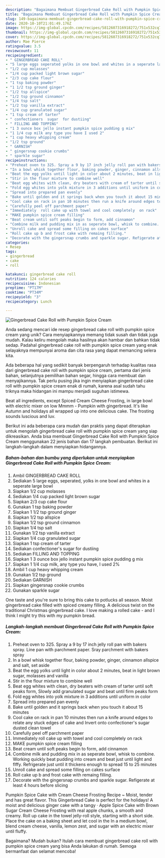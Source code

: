 ```yaml
---
description: "Bagaimana Membuat Gingerbread Cake Roll with Pumpkin Spice Cream yang Lezat"
title: "Bagaimana Membuat Gingerbread Cake Roll with Pumpkin Spice Cream yang Lezat"
slug: 149-bagaimana-membuat-gingerbread-cake-roll-with-pumpkin-spice-cream-yang-lezat
date: 2020-10-10T21:01:49.176Z
image: https://img-global.cpcdn.com/recipes/5812607316918272/751x532cq70/gingerbread-cake-roll-with-pumpkin-spice-cream-recipe-main-photo.jpg
thumbnail: https://img-global.cpcdn.com/recipes/5812607316918272/751x532cq70/gingerbread-cake-roll-with-pumpkin-spice-cream-recipe-main-photo.jpg
cover: https://img-global.cpcdn.com/recipes/5812607316918272/751x532cq70/gingerbread-cake-roll-with-pumpkin-spice-cream-recipe-main-photo.jpg
author: Mae Pierce
ratingvalue: 3.5
reviewcount: 11
recipeingredient:
- " GINGERBREAD CAKE ROLL"
- "5 large eggs seperated yolks in one bowl and whites in a seperate large bowl"
- "1/2 cup molasses"
- "1/4 cup packed light brown sugar"
- "2/3 cup cake flour"
- "1 tsp baking powder"
- "1 1/2 tsp ground ginger"
- "1/2 tsp allspice"
- "1/2 tsp ground cinnamon"
- "1/4 tsp salt"
- "1/2 tsp vanilla extract"
- "1/4 cup granulated sugar"
- "1 tsp cream of tarter"
- " confectioners  sugar  for dustiing"
- " FILLING AND TOPPING"
- "1 3 ounce box jello instant pumpkin spice pudding g mix"
- "1 1/4 cup milk any type you have I used 2"
- "1 cup heavy whipping cream"
- "1/2 tsp ground"
- " GARNISH"
- " gingersnap cookie crumbs"
- " sparkle sugar"
recipeinstructions:
- "Preheat oven to 325. Spray a 9 by 17 inch jelly roll pan with bakers spray. Line pan with parchment paper. Sray parchment with bakers spray"
- "In a bowl whisk together flour, baking powder, ginger, cinnamon allspice  and salt, set aside"
- "Beat the egg yolks until light in color about 2 minutes, beat in light brown sugar, molasses and vanilla"
- "Stir in the flour mixture to combine well"
- "Beat egg whites with clean, dry beaters with cream of tarter until soft peaks form, Slowly add granulated sugar and beat until firm peaks form"
- "Fold egg whites into yolk mixture in 3 additions until uniform in color"
- "Spread into prepared pan evenly"
- "Bake until golden and it springs back when you touch it about 15 minutes"
- "Cool cake on rack in pan 10 minutes then run a knife around edges to relate any stuck edges of cake and Invert onto confectioner&#39;s sugar   dusted clean towel"
- "Carefully peel off parchment paper"
- "Immediately  roll cake up with towel and cool completely  on rack"
- "MAKE pumpkin spice cream filling"
- "Beat cream until soft peaks begin to form, add cinnamon"
- "Combine milk and pudding mix in as seperate bowl, whisk to combine. Working quickly beat pudding into cream and beat just until light and flffy. Refrigerate just until it thickens enough to spread 15 to 25 minutes"
- "Unroll cake and spread some filling on cakes surface"
- "Roll cake up b and frost cake with remaing filling."
- "Decorate with the gingersnap crumbs and sparkle sugar. Refigerate at least 4 hours before slicing"
categories:
- Resep
tags:
- gingerbread
- cake
- roll

katakunci: gingerbread cake roll 
nutrition: 124 calories
recipecuisine: Indonesian
preptime: "PT17M"
cooktime: "PT34M"
recipeyield: "3"
recipecategory: Lunch

---
```



![Gingerbread Cake Roll with Pumpkin Spice Cream](https://img-global.cpcdn.com/recipes/5812607316918272/751x532cq70/gingerbread-cake-roll-with-pumpkin-spice-cream-recipe-main-photo.jpg)

Anda sedang mencari ide resep gingerbread cake roll with pumpkin spice cream yang unik? Cara menyiapkannya memang tidak susah dan tidak juga mudah. Kalau keliru mengolah maka hasilnya akan hambar dan bahkan tidak sedap. Padahal gingerbread cake roll with pumpkin spice cream yang enak selayaknya mempunyai aroma dan cita rasa yang dapat memancing selera kita.

Ada beberapa hal yang sedikit banyak berpengaruh terhadap kualitas rasa dari gingerbread cake roll with pumpkin spice cream, pertama dari jenis bahan, selanjutnya pemilihan bahan segar, hingga cara membuat dan menyajikannya. Tak perlu pusing jika ingin menyiapkan gingerbread cake roll with pumpkin spice cream enak di rumah, karena asal sudah tahu triknya maka hidangan ini mampu menjadi suguhan istimewa.

Beat all ingredients, except Spiced Cream Cheese Frosting, in large bowl with electric mixer on low Mmmm - Pumpkin with gingerbread. It&#39;s like Autumn and holidays all wrapped up into one delicious cake. The frosting sounds luscious and luv.


Berikut ini ada beberapa cara mudah dan praktis yang dapat diterapkan untuk mengolah gingerbread cake roll with pumpkin spice cream yang siap dikreasikan. Anda bisa membuat Gingerbread Cake Roll with Pumpkin Spice Cream menggunakan 22 jenis bahan dan 17 langkah pembuatan. Berikut ini langkah-langkah dalam menyiapkan hidangannya.

<!--inarticleads1-->

##### Bahan-bahan dan bumbu yang diperlukan untuk menyiapkan Gingerbread Cake Roll with Pumpkin Spice Cream:

1. Ambil  GINGERBREAD CAKE ROLL
1. Sediakan 5 large eggs, seperated, yolks in one bowl and whites in a seperate large bowl
1. Siapkan 1/2 cup molasses
1. Sediakan 1/4 cup packed light brown sugar
1. Siapkan 2/3 cup cake flour
1. Gunakan 1 tsp baking powder
1. Siapkan 1 1/2 tsp ground ginger
1. Siapkan 1/2 tsp allspice
1. Siapkan 1/2 tsp ground cinnamon
1. Siapkan 1/4 tsp salt
1. Gunakan 1/2 tsp vanilla extract
1. Siapkan 1/4 cup granulated sugar
1. Siapkan 1 tsp cream of tarter
1. Sediakan  confectioner&#39;s  sugar  for dustiing
1. Sediakan  FILLING AND TOPPING
1. Siapkan 1 3 ounce box jello instant pumpkin spice pudding g mix
1. Siapkan 1 1/4 cup milk, any type you have, I used 2%
1. Ambil 1 cup heavy whipping cream
1. Gunakan 1/2 tsp ground
1. Sediakan  GARNISH
1. Siapkan  gingersnap cookie crumbs
1. Gunakan  sparkle sugar


One taste and you&#39;re sure to bring this cake to potlucks all season. Moist gingerbread cake filled with spiced creamy filling. A delicious twist on the traditional Christmas gingerbread cake. I love making a rolled cake - and I think I might try this with my pumpkin bread. 

<!--inarticleads2-->

##### Langkah-langkah membuat Gingerbread Cake Roll with Pumpkin Spice Cream:

1. Preheat oven to 325. Spray a 9 by 17 inch jelly roll pan with bakers spray. Line pan with parchment paper. Sray parchment with bakers spray
1. In a bowl whisk together flour, baking powder, ginger, cinnamon allspice  and salt, set aside
1. Beat the egg yolks until light in color about 2 minutes, beat in light brown sugar, molasses and vanilla
1. Stir in the flour mixture to combine well
1. Beat egg whites with clean, dry beaters with cream of tarter until soft peaks form, Slowly add granulated sugar and beat until firm peaks form
1. Fold egg whites into yolk mixture in 3 additions until uniform in color
1. Spread into prepared pan evenly
1. Bake until golden and it springs back when you touch it about 15 minutes
1. Cool cake on rack in pan 10 minutes then run a knife around edges to relate any stuck edges of cake and Invert onto confectioner&#39;s sugar   dusted clean towel
1. Carefully peel off parchment paper
1. Immediately  roll cake up with towel and cool completely  on rack
1. MAKE pumpkin spice cream filling
1. Beat cream until soft peaks begin to form, add cinnamon
1. Combine milk and pudding mix in as seperate bowl, whisk to combine. Working quickly beat pudding into cream and beat just until light and flffy. Refrigerate just until it thickens enough to spread 15 to 25 minutes
1. Unroll cake and spread some filling on cakes surface
1. Roll cake up b and frost cake with remaing filling.
1. Decorate with the gingersnap crumbs and sparkle sugar. Refigerate at least 4 hours before slicing


Pumpkin Spice Cake with Cream Cheese Frosting Recipe ~ Moist, tender and has great flavor. This Gingerbread Cake is perfect for the holidays! A moist and delicious ginger cake with a tangy · Apple Spice Cake with Brown Sugar Cream Cheese Frosting with real apple chunks, a smooth and creamy. Roll up cake in the towel jelly-roll style, starting with a short side. Place the cake on a baking sheet and let cool in the In a medium bowl, blend cream cheese, vanilla, lemon zest, and sugar with an electric mixer until fluffy. 

Bagaimana? Mudah bukan? Itulah cara membuat gingerbread cake roll with pumpkin spice cream yang bisa Anda lakukan di rumah. Semoga bermanfaat dan selamat mencoba!
